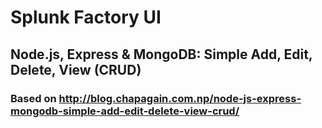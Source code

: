 # Splunk Factory UI
## Node.js, Express & MongoDB: Simple Add, Edit, Delete, View (CRUD)
### Based on http://blog.chapagain.com.np/node-js-express-mongodb-simple-add-edit-delete-view-crud/
